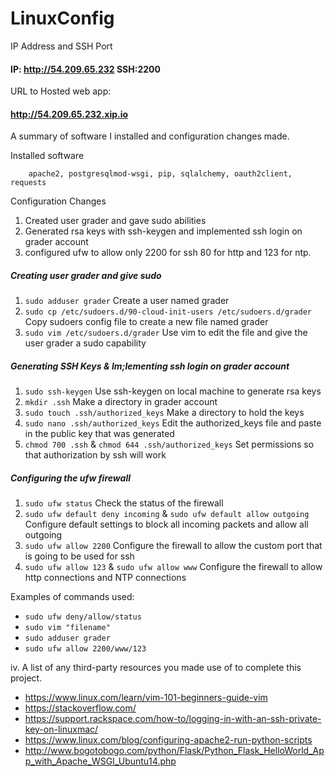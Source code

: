 # LinuxConfig

IP Address and SSH Port

#### IP: http://54.209.65.232 SSH:2200

URL to Hosted web app:

#### http://54.209.65.232.xip.io

A summary of software I installed and configuration changes made.

Installed software

        apache2, postgresqlmod-wsgi, pip, sqlalchemy, oauth2client, requests
Configuration Changes
1. Created user grader and gave sudo abilities
2. Generated rsa keys with ssh-keygen and implemented ssh login on grader account 
3. configured ufw to allow only 2200 for ssh 80 for http and 123 for ntp.

##### Creating user grader and give sudo 
1. `sudo adduser grader`
    Create a user named grader
2. `sudo cp /etc/sudoers.d/90-cloud-init-users /etc/sudoers.d/grader`
    Copy sudoers config file to create a new file named grader
3. `sudo vim /etc/sudoers.d/grader`
Use vim to edit the file and give the user grader a sudo capability
##### Generating SSH Keys & Im;lementing ssh login on grader account
1. `sudo ssh-keygen`
    Use ssh-keygen on local machine to generate rsa keys
2. `mkdir .ssh`
    Make a directory in grader account
3. `sudo touch .ssh/authorized_keys`
    Make a directory to hold the keys
4. `sudo nano .ssh/authorized_keys` 
    Edit the authorized_keys file and paste in the public key that was generated
5. `chmod 700 .ssh` & `chmod 644 .ssh/authorized_keys`
    Set permissions so that authorization by ssh will work
##### Configuring the ufw firewall
1. `sudo ufw status`
    Check the status of the firewall
2. `sudo ufw default deny incoming` & `sudo ufw default allow outgoing`
    Configure default settings to block all incoming packets and allow all outgoing
3. `sudo ufw allow 2200`
    Configure the firewall to allow the custom port that is going to be used for ssh
4. `sudo ufw allow 123` & `sudo ufw allow www`
    Configure the firewall to allow http connections and NTP connections

Examples of commands used:
- `sudo ufw deny/allow/status`
- `sudo vim "filename"`
- `sudo adduser grader`
- `sudo ufw allow 2200/www/123`

iv. A list of any third-party resources you made use of to complete this project.

- https://www.linux.com/learn/vim-101-beginners-guide-vim
- https://stackoverflow.com/
- https://support.rackspace.com/how-to/logging-in-with-an-ssh-private-key-on-linuxmac/
- https://www.linux.com/blog/configuring-apache2-run-python-scripts
- http://www.bogotobogo.com/python/Flask/Python_Flask_HelloWorld_App_with_Apache_WSGI_Ubuntu14.php
